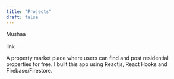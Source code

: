 ```yaml
---
title: "Projects"
draft: false
---
```


<!-- <a href="https://jackiebinya.github.io/free-mentors-challenge-final/UI/" target="_blank" class="social-link">
      <image src="https://res.cloudinary.com/di70zcupa/image/upload/v1588093965/Jacqueline%20Binya%20Website%20Assets/Free_Mentors_wwcsfx.png" width = "500px" height = "300px" alt="Image Preveiw of Freementors project"> 
</a>
<div class="project-desc">
    <h2>Free Mentors</h2>
    <p>HTML5, Javascript E6, CSS3</p>
</div>  -->

<div class="project-container>
<div class="project-wrapper>
<div class="project-headliner">
<div> 
<span class="project-title">Mushaa</span>
</div>
 
<div class="project-external-links">
<div class="project-github">
<a class="project-link" style="color:white;">
test link
  <i class="fab fa-github" style="width:10px; height:10px;"></i>
</a>
</div>

<div class="project-url">
<a class="project-link"> link </a>
</div>
</div>

</div>

<p class="project-description">
A property market place where users can find and post residential properties for free.
I built this app using Reactjs, React Hooks and Firebase/Firestore.
</p>

<div class="project-stack>
<p>Vue </p>
<p>Firebase</p>
</div>
</div>
</div>




